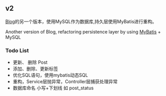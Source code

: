 ## v2
[Blog](https://github.com/dotdoppler/Blog)的另一个版本，使用MySQL作为数据库,持久层使用MyBatis进行重构。

Another version of Blog, refactoring persistence layer by using [MyBatis](http://www.mybatis.org/mybatis-3/zh/index.html) + MySQL

### Todo List
* 更新、 删除 Post
* 添加、删除、更新标签
* 优化SQL语句，使用mybatis动态SQL
* 重构，Service层抛异常，Controller层捕获处理异常
* 数据库命名 小写+下划线 如 post_status